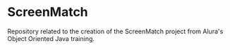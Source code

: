 # ScreenMatch
Repository related to the creation of the ScreenMatch project from Alura's Object Oriented Java training.
